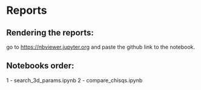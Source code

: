 # Reports

## Rendering the reports:
 go to https://nbviewer.jupyter.org and paste the github link to the notebook.

## Notebooks order:
  1 - search_3d_params.ipynb
  2 - compare_chisqs.ipynb
